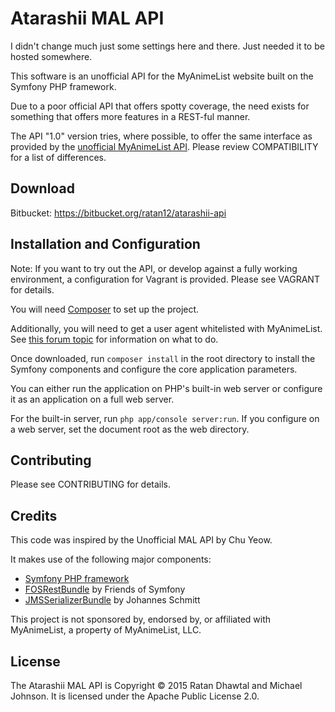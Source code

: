 Atarashii MAL API
=================

I didn't change much just some settings here and there. Just needed it to be hosted somewhere.

This software is an unofficial API for the MyAnimeList website built on the
Symfony PHP framework.

Due to a poor official API that offers spotty coverage, the need exists for
something that offers more features in a REST-ful manner.

The API "1.0" version tries, where possible, to offer the same interface as
provided by the [unofficial MyAnimeList API](https://github.com/chuyeow/myanimelist-api).
Please review COMPATIBILITY for a list of differences.

Download
--------

Bitbucket: https://bitbucket.org/ratan12/atarashii-api

Installation and Configuration
------------------------------

Note: If you want to try out the API, or develop against a fully working
environment, a configuration for Vagrant is provided. Please see VAGRANT for
details.

You will need [Composer](https://getcomposer.org/) to set up the project.

Additionally, you will need to get a user agent whitelisted with MyAnimeList.
See [this forum topic](http://myanimelist.net/forum/?topicid=682709) for
information on what to do.

Once downloaded, run `composer install` in the root directory to install the
Symfony components and configure the core application parameters.

You can either run the application on PHP's built-in web server or configure it
as an application on a full web server.

For the built-in server, run `php app/console server:run`. If you configure on a
web server, set the document root as the web directory.

Contributing
------------

Please see CONTRIBUTING for details.

Credits
-------

This code was inspired by the Unofficial MAL API by Chu Yeow.

It makes use of the following major components:

* [Symfony PHP framework](http://symfony.com/)
* [FOSRestBundle](https://github.com/FriendsOfSymfony/FOSRestBundle) by Friends of Symfony
* [JMSSerializerBundle](http://jmsyst.com/bundles/JMSSerializerBundle) by Johannes Schmitt

This project is not sponsored by, endorsed by, or affiliated with MyAnimeList, a
property of MyAnimeList, LLC.

License
-------

The Atarashii MAL API is Copyright © 2015 Ratan Dhawtal and Michael Johnson. It
is licensed under the Apache Public License 2.0.
